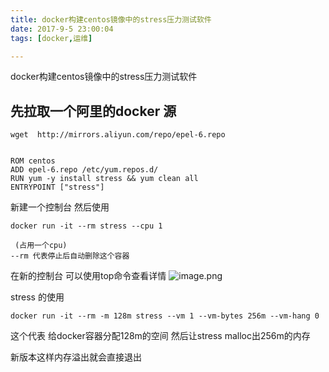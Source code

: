 ```yaml
---
title: docker构建centos镜像中的stress压力测试软件
date: 2017-9-5 23:00:04
tags: [docker,运维]

---
```



docker构建centos镜像中的stress压力测试软件

## 先拉取一个阿里的docker 源
```
wget  http://mirrors.aliyun.com/repo/epel-6.repo
```

```

ROM centos
ADD epel-6.repo /etc/yum.repos.d/
RUN yum -y install stress && yum clean all
ENTRYPOINT ["stress"]                          
```


新建一个控制台
然后使用
```
docker run -it --rm stress --cpu 1

 (占用一个cpu) 
--rm 代表停止后自动删除这个容器
```
在新的控制台
可以使用top命令查看详情
![image.png](http://upload-images.jianshu.io/upload_images/6406935-f046b892154267e1.png?imageMogr2/auto-orient/strip%7CimageView2/2/w/1240)


stress 的使用
```
docker run -it --rm -m 128m stress --vm 1 --vm-bytes 256m --vm-hang 0
```

这个代表 给docker容器分配128m的空间   然后让stress malloc出256m的内存

新版本这样内存溢出就会直接退出